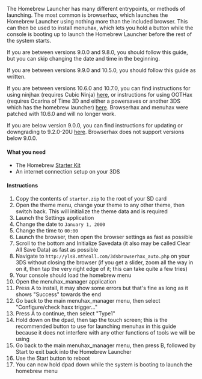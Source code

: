 The Homebrew Launcher has many different entrypoints, or methods of launching. The most common is browserhax, which launches the Homebrew Launcher using nothing more than the included browser. This can then be used to install menuhax, which lets you hold a button while the console is booting up to launch the Homebrew Launcher before the rest of the system starts.

If you are between versions 9.0.0 and 9.8.0, you should follow this guide, but you can skip changing the date and time in the beginning.

If you are between versions 9.9.0 and 10.5.0, you should follow this guide as written.

If you are between versions 10.6.0 and 10.7.0, you can find instructions for using ninjhax (requires Cubic Ninja) [here](http://smealum.github.io/ninjhax2/), or instructions for using OOTHax (requires Ocarina of Time 3D and either a powersaves or another 3DS which has the homebrew launcher) [here](https://github.com/yellows8/oot3dhax). Browserhax and menuhax were patched with 10.6.0 and will no longer work.

If you are below version 9.0.0, you can find instructions for updating or downgrading to 9.2.0-20U [here](https://github.com/Plailect/Guide/wiki/9.2.0-Update). Browserhax does not support versions below 9.0.0.

#### What you need

+ The Homebrew [Starter Kit](http://smealum.github.io/ninjhax2/starter.zip)
+ An internet connection setup on your 3DS

#### Instructions

1. Copy the contents of `starter.zip` to the root of your SD card
2. Open the theme menu, change your theme to any other theme, then switch back. This will initialize the theme data and is required
3. Launch the Settings application
4. Change the date to `January 1, 2000`
5. Change the time to `00:00`
6. Launch the browser, then open the browser settings as fast as possible
7. Scroll to the bottom and Initialize Savedata (it also may be called Clear All Save Data) as fast as possible
8. Navigate to `http://yls8.mtheall.com/3dsbrowserhax_auto.php` on your 3DS without closing the browser (if you get a slider, zoom all the way in on it, then tap the very right edge of it; this can take quite a few tries)
9. Your console should load the homebrew menu
10. Open the menuhax_manager application
11. Press A to install, it may show some errors but that's fine as long as it shows "Success" towards the end
12. Go back to the main menuhax_manager menu, then select "Configure/check haxx trigger..."
13. Press A to continue, then select "Type1"
14. Hold down on the dpad, then tap the touch screen; this is the recommended button to use for launching menuhax in this guide because it does not interfere with any other functions of tools we will be using
15. Go back to the main menuhax_manager menu, then press B, followed by Start to exit back into the Homebrew Launcher
16. Use the Start button to reboot
17. You can now hold dpad down while the system is booting to launch the homebrew menu